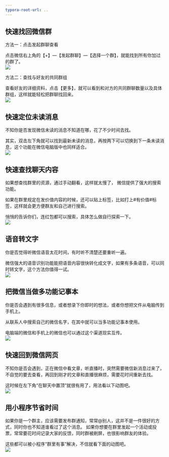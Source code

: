 ```yaml
---
typora-root-url: ..
---
```


## 快速找回微信群
方法一：点击发起群聊查看

点击微信右上角的【+】—【发起群聊】—【选择一个群】，就能找到所有你加过的群了。  
![](/images/software/微信使用技巧/1.jpg)

方法二：查找与好友的共同群组

查看好友的详细资料，点击【更多】，就可以看到和对方的共同群聊数量以及具体群组，这样就能轻松把群聊找回来。  
![](/images/software/微信使用技巧/2.jpg)
## 快速定位未读消息
不知你是否发现微信未读的消息不知道在哪，花了不少时间去找。

其实，双击左下角就可以找到最新未读的消息，再按两下可以切换到下一条未读消息，这个功能在微信电脑版中也同样适合。  
![](/images/software/微信使用技巧/快速定位未读消息.gif)
## 快速查找聊天内容
如果想查找群里的资源，通过手动翻看，这样就太慢了， 微信提供了强大的搜索功能。

如果在群里规定在发价值内容的时候，还可以贴上标签，比如打上#有价值#标签，这样就会更方便群友和自己进行搜索。

悄悄的告诉你们，连红包都可以搜索，具体怎么做自行探索一下。  
![](/images/software/微信使用技巧/快速查找聊天内容.gif)
## 语音转文字
你是否觉得听微信语音太花时间，有时听不清楚还要重听一遍。

微信强大的语音识别功能能把语音内容很快转化成文字，如果有多条语音，可以同时转文字，这个方法你值得一试。  
![](/images/software/微信使用技巧/语音转文字.gif)
## 把微信当做多功能记事本
你是否会遇到有很多信息，或者想录下你即时的想法，或者你想把文件从电脑传到手机上。

从联系人中搜索自己的微信名字，在其中就可以当多功能记事本使用。

电脑端的微信和手机上的微信也可以通过这个渠道现实互传。  
![](/images/software/微信使用技巧/把微信当做多功能记事本.gif)
## 快速回到微信网页

不知你是否会遇到，正在微信中看文章，听直播时，突然需要微信新消息过来了，不自觉的要去查看，再回到刚才的文章和直播很麻烦，需要花时间重新去找。

这时候在左下角“在聊天中置顶”就很有用了，用法看以下动图吧。  
![](/images/software/微信使用技巧/快速回到微信网页.gif)
## 用小程序节省时间

如果你是一个群主，应该需要发布群通知，常常@别人，这并不是一件很好的方式，同时你也不知道谁看过了这个消息。
如果你想要在群里发起一个活动或投票，常常要花时间记录大家的反馈，同时群被刷屏，也很影响群友的体验。

这些都可以被小程序“群里有事”解决，不信就看下面的动图吧。  
![](/images/software/微信使用技巧/群里有事.gif)
